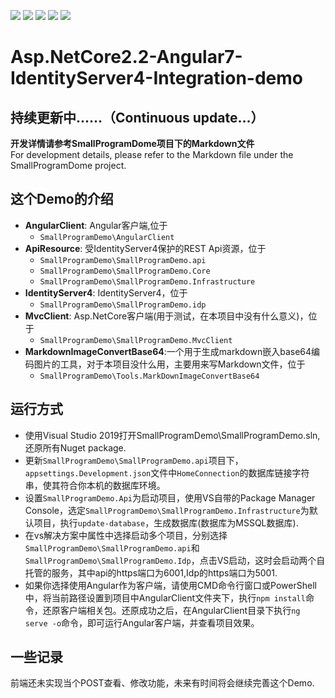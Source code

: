<img src="https://img.shields.io/badge/Visual%20Studio-2019-green.svg"> <img src="https://img.shields.io/badge/Asp.Net%20Core-2.2-blue.svg"> <img src="https://img.shields.io/badge/IdentityServer4-2.4.0-red.svg"> <img src="https://img.shields.io/badge/Angular-7.2.0-blue.svg"> <img src="https://img.shields.io/badge/Node-10.15.0-lightgrey.svg">

# Asp.NetCore2.2-Angular7-IdentityServer4-Integration-demo
## 持续更新中......（Continuous update...）
**开发详情请参考SmallProgramDome项目下的Markdown文件**  
For development details, please refer to the Markdown file under the SmallProgramDome project.

## 这个Demo的介绍
- **AngularClient**: Angular客户端,位于
  - `SmallProgramDemo\AngularClient`
- **ApiResource**: 受IdentityServer4保护的REST Api资源，位于
  - `SmallProgramDemo\SmallProgramDemo.api`
  - `SmallProgramDemo\SmallProgramDemo.Core`
  - `SmallProgramDemo\SmallProgramDemo.Infrastructure`
- **IdentityServer4**: IdentityServer4，位于
  - `SmallProgramDemo\SmallProgramDemo.idp`
- **MvcClient**: Asp.NetCore客户端(用于测试，在本项目中没有什么意义)，位于
  - `SmallProgramDemo\SmallProgramDemo.MvcClient`
- **MarkdownImageConvertBase64**:一个用于生成markdown嵌入base64编码图片的工具，对于本项目没什么用，主要用来写Markdown文件，位于
  - `SmallProgramDemo\Tools.MarkDownImageConvertBase64`

## 运行方式
- 使用Visual Studio 2019打开SmallProgramDemo\SmallProgramDemo.sln,还原所有Nuget package.
- 更新`SmallProgramDemo\SmallProgramDemo.api`项目下，`appsettings.Development.json`文件中`HomeConnection`的数据库链接字符串，使其符合你本机的数据库环境。
- 设置`SmallProgramDemo.Api`为启动项目，使用VS自带的Package Manager Console，选定`SmallProgramDemo\SmallProgramDemo.Infrastructure`为默认项目，执行`update-database`，生成数据库(数据库为MSSQL数据库).
- 在vs解决方案中属性中选择启动多个项目，分别选择`SmallProgramDemo\SmallProgramDemo.api`和`SmallProgramDemo\SmallProgramDemo.Idp`，点击VS启动，这时会启动两个自托管的服务，其中api的https端口为6001,Idp的https端口为5001.
- 如果你选择使用Angular作为客户端，请使用CMD命令行窗口或PowerShell中，将当前路径设置到项目中AngularClient文件夹下，执行`npm install`命令，还原客户端相关包。还原成功之后，在AngularClient目录下执行`ng serve -o`命令，即可运行Angular客户端，并查看项目效果。

## 一些记录
前端还未实现当个POST查看、修改功能，未来有时间将会继续完善这个Demo.
